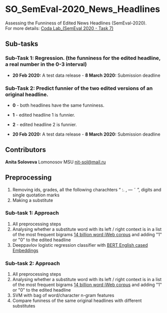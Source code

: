 # SO_SemEval-2020_News_Headlines
Assessing the Funniness of Edited News Headlines (SemEval-2020). <br/>
For more details: [Coda Lab_(SemEval 2020 - Task 7)](https://competitions.codalab.org/competitions/20970)

## Sub-tasks

### Sub-Task 1: Regression. (the funniness for the edited headline, a real number in the 0-3 interval)
- **20 Feb 2020:** A test data release - **8 March 2020:** Submission deadline <br/>
### Sub-Task 2: Predict funnier of the two edited versions of an original headline.
- **0** - both headlines have the same funniness.
- **1**  - edited headline 1 is funnier.
- **2**  - edited headline 2 is funnier.

- **20 Feb 2020:** A test data release - **8 March 2020:** Submission deadline <br/>

## Contributors 
**Anita Soloveva**  Lomonosov MSU nit-sol@mail.ru <br/>

## Preprocessing
1. Removing ids, grades, all the following charachters  “ :. , — ˜ ”, digits and single quotation marks <br/>
2. Making a substitute  <br/>

### Sub-task 1: Approach
1. All preprocessing steps <br/>
2. Analysing whether a substitute word with its left / right context is in a list of the most frequent bigrams [14 billion word iWeb corpus](https://www.english-corpora.org/iweb/) and adding "1" or "0" to the edited headline <br/>
3. Deeppavlov logistic regression classifier with [BERT English cased Embeddings](http://files.deeppavlov.ai/deeppavlov_data/bert/cased_L-12_H-768_A-12.zip)

### Sub-task 2: Approach
1. All preprocessing steps <br/>
2. Analysing whether a substitute word with its left / right context is in a list of the most frequent bigrams [14 billion word iWeb corpus](https://www.english-corpora.org/iweb/) and adding "1" or "0" to the edited headline <br/>
3. SVM with bag of word/character n-gram features  <br/>
4. Compare funiness of the same original headlines with different substitutes
